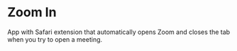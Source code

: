 # Zoom In

App with Safari extension that automatically opens Zoom and closes the tab when you try to open a meeting.
